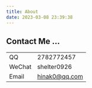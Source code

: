```yaml
---
title: About
date: 2023-03-08 23:39:38
---
```


## Contact Me ...

|        |               |
| ------ | ------------- |
| QQ     | 2782772457    |
| WeChat | shelter0926   |
| Email  | hinak0@qq.com |

